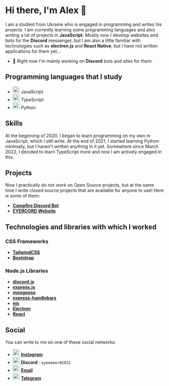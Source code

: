 # Hi there, I'm Alex 👋

I am a student from Ukraine who is engaged in programming and writes his projects. I am currently learning some programming languages and also writing a lot of projects in **JavaScript**. Mostly now I develop websites and bots for the **Discord** messenger, but I am also a little familiar with technologies such as **electron.js** and **React Native**, but I have not written applications for them yet...


- 🔭 Right now I'm mainly working on **Discord** bots and sites for them.

## Programming languages that I study
- <img src="./svg/JavaScript.svg" width="22px" height="22px"> JavaScript
- <img src="./svg/TypeScript.svg" width="22px" height="22px"> TypeScript
- <img src="./svg/Python.svg" width="22px" height="22px"> Python

## Skills
At the beginning of 2020, I began to learn programming on my own in JavaScript, which I still write. At the end of 2021, I started learning Python minimally, but I haven't written anything in it yet. Somewhere since March 2022, I decided to learn TypeScript more and now I am actively engaged in this.

## Projects
Now I practically do not work on Open Source projects, but at the same time I write closed source projects that are available for anyone to use! Here is some of them:
- [**Campfire Discord Bot**](https://campfire.eyercord.com/)
- [**EYERCORD Website**](https://eyercord.com)

## Technologies and libraries with which I worked
### CSS Frameworks
- [**TailwindCSS**](https://github.com/tailwindlabs/tailwindcss)
- [**Bootstrap**](https://github.com/twbs/bootstrap)
### Node.js Libraries
- [**discord.js**](https://github.com/discordjs/discord.js)
- [**express.js**](https://github.com/expressjs/express)
- [**mongoose**](https://github.com/Automattic/mongoose)
- [**express-handlebars**](https://github.com/ericf/express-handlebars)
- [**ejs**](https://github.com/mde/ejs)
- [**Electron**](https://github.com/electron/electron)
- [**React**](https://github.com/facebook/react)

## Social
You can write to me on one of these social networks:
- <img src="./svg/Instagram.svg" width="22px" height="22px"> [**Instagram**](https://www.instagram.com/eyeeeeer.__/)
- <img src="./svg/Discord.svg" width="22px" height="22px"> **Discord** : `eyeeeeer#2022`
- <img src="./svg/Mail.svg" width="22px" height="22px"> [**Email**](mailto:alexkononuchenko@icloud.com)
- <img src="./svg/Telegram.svg" width="22px" height="22px"> [**Telegram**](https://t.me/eyeeeeer)
